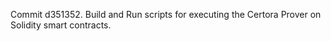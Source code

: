 Commit d351352.                    Build and Run scripts for executing the Certora Prover on Solidity smart contracts.